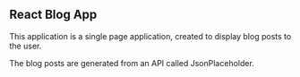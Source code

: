 ## React Blog App

This application is a single page application, created to display blog posts to the user. 

The blog posts are generated from an API called JsonPlaceholder.
